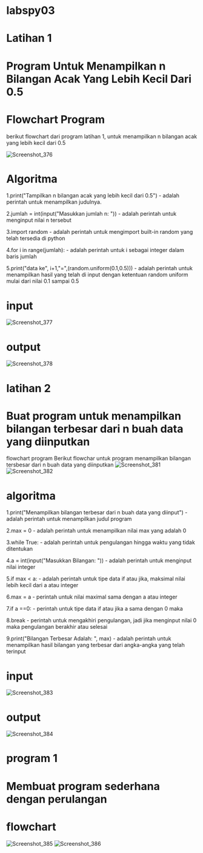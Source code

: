 # labspy03

# Latihan 1
# Program Untuk Menampilkan n Bilangan Acak Yang Lebih Kecil Dari 0.5
# Flowchart Program

berikut flowchart dari program latihan 1, untuk menampilkan n bilangan acak yang lebih kecil dari 0.5

![Screenshot_376](https://user-images.githubusercontent.com/81457697/141036782-8d1a6df3-a900-47c0-912f-8707fe2df670.png)

# Algoritma
1.print("Tampilkan n bilangan acak yang lebih kecil dari 0.5") - adalah perintah untuk menampilkan judulnya.

2.jumlah = int(input("Masukkan jumlah n: ")) - adalah perintah untuk menginput nilai n tersebut

3.import random - adalah perintah untuk mengimport built-in random yang telah tersedia di python

4.for i in range(jumlah): - adalah perintah untuk i sebagai integer dalam baris jumlah

5.print("data ke", i+1,"=",(random.uniform(0.1,0.5))) - adalah perintah untuk menampilkan hasil yang telah di input dengan ketentuan random uniform mulai dari nilai 0.1 sampai 0.5

# input
![Screenshot_377](https://user-images.githubusercontent.com/81457697/141039577-69c75647-e19e-47aa-9b26-a227868364d4.png)

# output 
![Screenshot_378](https://user-images.githubusercontent.com/81457697/141039597-e52879ac-fe02-463e-bdc3-e88d5f9e73c2.png)

# latihan 2
# Buat program untuk menampilkan bilangan terbesar dari n buah data yang diinputkan
 flowchart program
 Berikut flowchar untuk program menampilkan bilangan tersbesar dari n buah data yang diinputkan
![Screenshot_381](https://user-images.githubusercontent.com/81457697/141052320-f74445bc-b5bf-465a-8f59-8dd6f3f04d71.png)
![Screenshot_382](https://user-images.githubusercontent.com/81457697/141052345-af669fe0-ca0c-40ee-9429-e5f40c97364f.png)

# algoritma
1.print("Menampilkan bilangan terbesar dari n buah data yang diinput") - adalah perintah untuk menampilkan judul program

2.max = 0 - adalah perintah untuk menampilkan nilai max yang adalah 0

3.while True: - adalah perintah untuk pengulangan hingga waktu yang tidak ditentukan

4.a = int(input("Masukkan Bilangan: ")) - adalah perintah untuk menginput nilai integer

5.if max < a: - adalah perintah untuk tipe data if atau jika, maksimal nilai lebih kecil dari a atau integer

6.max = a - perintah untuk nilai maximal sama dengan a atau integer

7.if a ==0: - perintah untuk tipe data if atau jika a sama dengan 0 maka

8.break - perintah untuk mengakhiri pengulangan, jadi jika menginput nilai 0 maka pengulangan berakhir atau selesai

9.print("Bilangan Terbesar Adalah: ", max) - adalah perintah untuk menampilkan hasil bilangan yang terbesar dari angka-angka yang telah terinput

# input 
![Screenshot_383](https://user-images.githubusercontent.com/81457697/141053464-5666c00b-2576-42eb-aab1-aac3f7e46f1f.png)

# output
![Screenshot_384](https://user-images.githubusercontent.com/81457697/141053483-67419e36-3176-43fe-9e3e-d43853980086.png)

# program 1
# Membuat program sederhana dengan perulangan 
# flowchart
![Screenshot_385](https://user-images.githubusercontent.com/81457697/141057529-34bda7dd-8aa5-49db-9cff-e96ee89fe989.png)
![Screenshot_386](https://user-images.githubusercontent.com/81457697/141057546-ab05d455-0466-4e8e-9f76-8f6a6e51e179.png)


